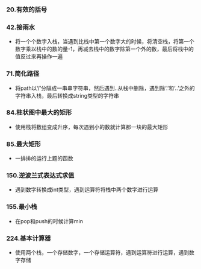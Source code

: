 ### 20.有效的括号
### 42.接雨水
* 将一个个数字入栈，当遇到比栈中第一个数字大的时候，将清空栈，将第一个数字乘以栈中的数的量-1，再减去栈中的数字除第一个外的数，最后将栈中的值反过来再操作一遍
### 71.简化路径
* 将path以‘/’分隔成一串串字符串，然后遇到..从栈中删除，遇到除‘.’和‘..’之外的字符串入栈，最后转换成string类型的字符串
### 84.柱状图中最大的矩形
* 使用栈将数组变成升序，每次遇到小的数就计算那一块的最大矩形
### 85.最大矩形
* 一排排的运行上题的函数
### 150.逆波兰式表达式求值
* 遇到数字转换成int类型，遇到运算符将栈中两个数字进行运算
### 155.最小栈
* 在pop和push的时候计算min
### 224.基本计算器
* 使用两个栈，一个存储数字，一个存储运算符，遇到运算符进行运算，遇到数字存储